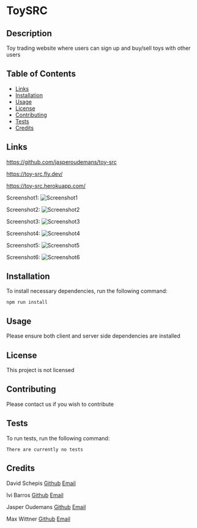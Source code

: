 # ToySRC

## Description
Toy trading website where users can sign up and buy/sell toys with other users

## Table of Contents

- [Links](#links)
- [Installation](#installation)
- [Usage](#usage)
- [License](#license)
- [Contributing](#contributing)
- [Tests](#tests)
- [Credits](#Credits)

 ## Links
https://github.com/jasperoudemans/toy-src

https://toy-src.fly.dev/

https://toy-src.herokuapp.com/

Screenshot1:
![Screenshot1](screenshot1.png)

Screenshot2:
![Screenshot2](screenshot2.png)

Screenshot3:
![Screenshot3](screenshot3.png)

Screenshot4:
![Screenshot4](screenshot4.png)

Screenshot5:
![Screenshot5](screenshot5.png)

Screenshot6:
![Screenshot6](screenshot6.png)

 ## Installation
To install necessary dependencies, run the following command:

```
npm run install
```

 ## Usage
Please ensure both client and server side dependencies are installed

 ## License
This project is not licensed

 ## Contributing
Please contact us if you wish to contribute

 ## Tests
To run tests, run the following command:

```
There are currently no tests
```

 ## Credits
David Schepis [Github](https://github.com/davidschepis) [Email](davids.developer@outlook.com)

Ivi Barros [Github](https://github.com/ibarros19) [Email](ivibarros19@gmail.com)

Jasper Oudemans [Github](https://github.com/jasperoudemans) [Email](jasperoudemans@gmail.com)

Max Wittner [Github](https://github.com/lilslash) [Email](davids.developer@outlook.com)
